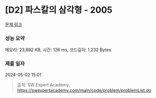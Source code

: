 # [D2] 파스칼의 삼각형 - 2005 

[문제 링크](https://swexpertacademy.com/main/code/problem/problemDetail.do?contestProbId=AV5P0-h6Ak4DFAUq) 

### 성능 요약

메모리: 23,892 KB, 시간: 126 ms, 코드길이: 1,232 Bytes

### 제출 일자

2024-05-02 15:01



> 출처: SW Expert Academy, https://swexpertacademy.com/main/code/problem/problemList.do